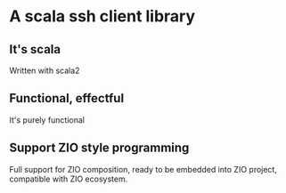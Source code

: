 # A scala ssh client library

## It's scala

Written with scala2

## Functional, effectful

It's purely functional

## Support ZIO style programming

Full support for ZIO composition, ready to be embedded into ZIO project, 
compatible with ZIO ecosystem.
